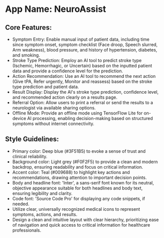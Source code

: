 # **App Name**: NeuroAssist

## Core Features:

- Symptom Entry: Enable manual input of patient data, including time since symptom onset, symptom checklist (Face droop, Speech slurred, Arm weakness), blood pressure, and history of hypertension, diabetes, and smoking.
- Stroke Type Prediction: Employ an AI tool to predict stroke type (Ischemic, Hemorrhagic, or Uncertain) based on the inputted patient data and provide a confidence level for the prediction.
- Action Recommendation: Use an AI tool to recommend the next action (Give tPA, Refer urgently, Monitor and reassess) based on the stroke type prediction and patient data.
- Result Display: Display the AI's stroke type prediction, confidence level, and recommended action clearly on a results page.
- Referral Option: Allow users to print a referral or send the results to a neurologist via available sharing options.
- Offline Mode: Provide an offline mode using TensorFlow Lite for on-device AI processing, enabling decision-making based on structured symptoms without internet connectivity.

## Style Guidelines:

- Primary color: Deep blue (#3F51B5) to evoke a sense of trust and clinical reliability.
- Background color: Light grey (#F0F2F5) to provide a clean and modern backdrop, ensuring readability and focus on critical information.
- Accent color: Teal (#009688) to highlight key actions and recommendations, drawing attention to important decision points.
- Body and headline font: 'Inter', a sans-serif font known for its neutral, objective appearance suitable for both headlines and body text, ensuring legibility and clarity.
- Code font: 'Source Code Pro' for displaying any code snippets, if needed.
- Utilize clear, universally recognized medical icons to represent symptoms, actions, and results.
- Design a clean and intuitive layout with clear hierarchy, prioritizing ease of navigation and quick access to critical information for healthcare professionals.